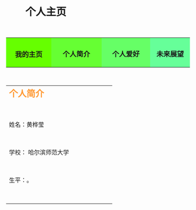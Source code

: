 <!--body部分为网页显示内容-->
<body background="image/2.jpg" bgproperties="fixed">
<!--标题-->
<h1><strong>&nbsp;&nbsp;&nbsp;&nbsp;&nbsp;&nbsp;&nbsp; 个人主页</strong></h1>
<table width="89%" border="0" align="center" cellpadding="0" cellspacing="0">
<tr><th width="243" height="50" align="center" valign="middle" bgcolor="#66FF00"><h3>我的主页</h3></th>
<td width="277" height="50" align="center" valign="middle" bgcolor="#66FF33"><h3>个人简介</h3></td>
<td width="268" height="50" align="center" bgcolor="#66FF66"><h3>个人爱好</h3></td>
    <td width="204" height="18" align="center" bgcolor="#66FF99"><h3>未来展望</h3></td>
</tr>
</table>
<table width="89%" height="418" border="0" align="center">
  <tr>
    <td colspan="2" align="center"><font color="#FF9933" size="+2"><b>个人简介</b></font></td>
    <td width="163">&nbsp;</td>
  </tr>
  <tr>
    <td height="282" colspan="3"><p class="style3">姓名：黄桦莹</p>
        <p class="style3">学校： 哈尔滨师范大学</p>
    <p class="style3">生平：。</p></td>
   
  </tr>

</table>
</body>
</html>
